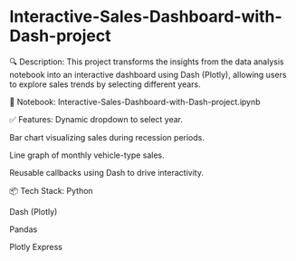 # Interactive-Sales-Dashboard-with-Dash-project
🔍 Description:
This project transforms the insights from the data analysis notebook into an interactive dashboard using Dash (Plotly), allowing users to explore sales trends by selecting different years.

📁 Notebook:
Interactive-Sales-Dashboard-with-Dash-project.ipynb

✅ Features:
Dynamic dropdown to select year.

Bar chart visualizing sales during recession periods.

Line graph of monthly vehicle-type sales.

Reusable callbacks using Dash to drive interactivity.

📦 Tech Stack:
Python

Dash (Plotly)

Pandas

Plotly Express
